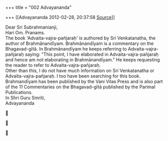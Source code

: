 +++
title = "002 Advayananda"

+++
[[Advayananda	2012-02-28, 20:37:58 [Source](https://groups.google.com/g/bvparishat/c/hl-3ZErB15I)]]



Dear Sri Subrahmanianji,  
Hari Om. Pranams.  
The book 'Advaita-vajra-pañjaraḥ' is authored by Sri Venkatanatha, the author of Brahmānandīyam. Brahmānandīyam is a commentary on the Bhagavad-gītā. In Brahmānandīyam he keeps referring to Advaita-vajra-pañjaraḥ saying: "This point, I have elaborated in Advaita-vajra-pañjaraḥ and hence am not elaborating in Brahmānandīyam." He keeps requesting the reader to refer to Advaita-vajra-pañjaraḥ.  
Other than this, I do not have much information on Sri Venkatanatha or Advaita-vajra-pañjaraḥ. I too have been searching for this book.  
Brahmandīyam has been published by the Vani Vilas Press and is also part of the 11 Commentaries on the Bhagavad-gītā published by the Parimal Publications.  
In Shri Guru Smriti,  
Advayananda







